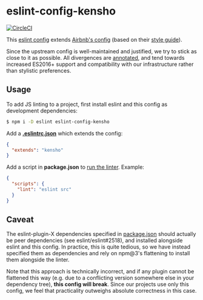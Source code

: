 # eslint-config-kensho

[![CircleCI](https://circleci.com/gh/kensho/eslint-config-kensho.svg?style=svg)](https://circleci.com/gh/kensho/eslint-config-kensho)

This [eslint config](http://eslint.org/docs/developer-guide/shareable-configs) extends [Airbnb's config](https://github.com/airbnb/javascript/tree/master/packages/eslint-config-airbnb) (based on their [style guide](https://github.com/airbnb/javascript)).

Since the upstream config is well-maintained and justified, we try to stick as close to it as possible. All divergences are [annotated](index.js), and tend towards increased ES2016+ support and compatibility with our infrastructure rather than stylistic preferences.

## Usage

To add JS linting to a project, first install eslint and this config as development dependencies:

```sh
$ npm i -D eslint eslint-config-kensho
```

Add a [**.eslintrc.json**](http://eslint.org/docs/user-guide/configuring) which extends the config:

```json
{
  "extends": "kensho"
}
```

Add a script in **package.json** to [run the linter](http://eslint.org/docs/user-guide/command-line-interface). Example:

```json
{
  "scripts": {
    "lint": "eslint src"
  }
}
```

## Caveat

The eslint-plugin-X dependencies specified in [package.json](package.json) should actually be peer dependencies (see eslint/eslint#2518), and installed alongside eslint and this config. In practice, this is quite tedious, so we have instead specified them as dependencies and rely on npm@3's flattening to install them alongside the linter.

Note that this approach is technically incorrect, and if any plugin cannot be flattened this way (e.g. due to a conflicting version somewhere else in your dependency tree), **this config will break**. Since our projects use only this config, we feel that practicality outweighs absolute correctness in this case.
